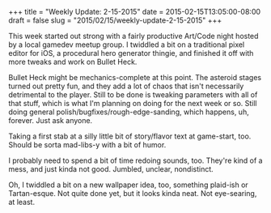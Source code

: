 +++
title = "Weekly Update: 2-15-2015"
date = 2015-02-15T13:05:00-08:00
draft = false
slug = "2015/02/15/weekly-update-2-15-2015"
+++

This week started out strong with a fairly productive Art/Code night hosted by a local gamedev meetup group.  I twiddled a bit on a traditional pixel editor for iOS, a procedural hero generator thingie, and finished it off with more tweaks and work on Bullet Heck.

Bullet Heck might be mechanics-complete at this point.  The asteroid stages turned out pretty fun, and they add a lot of chaos that isn't necessarily detrimental to the player.  Still to be done is tweaking parameters with all of that stuff, which is what I'm planning on doing for the next week or so.  Still doing general polish/bugfixes/rough-edge-sanding, which happens, uh, forever.  Just ask anyone.

Taking a first stab at a silly little bit of story/flavor text at game-start, too.  Should be sorta mad-libs-y with a bit of humor.

I probably need to spend a bit of time redoing sounds, too.  They're kind of a mess, and just kinda not good.  Jumbled, unclear, nondistinct.

Oh, I twiddled a bit on a new wallpaper idea, too, something plaid-ish or Tartan-esque.  Not quite done yet, but it looks kinda neat.  Not eye-searing, at least.